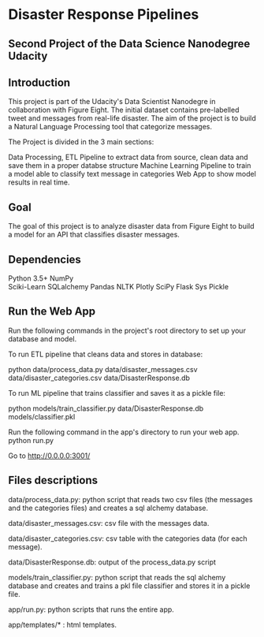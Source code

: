 # Disaster Response Pipelines


## Second Project of the Data Science Nanodegree Udacity

<a name="descripton"></a>
## Introduction 

This project is part of the Udacity's Data Scientist Nanodegre in collaboration with Figure Eight.
The initial dataset contains pre-labelled tweet and messages from real-life disaster. The aim of the project is to build a Natural Language Processing tool that categorize messages.

The Project is divided in the 3 main sections:

Data Processing, ETL Pipeline to extract data from source, clean data and save them in a proper databse structure
Machine Learning Pipeline to train a model able to classify text message in categories
Web App to show model results in real time.

<a name="descripton"></a>

## Goal 

The goal of this project is to analyze disaster data from Figure Eight to build a model for an API that classifies disaster messages.

<a name="descripton"></a>

## Dependencies 

Python 3.5+ 
NumPy  
Sciki-Learn
SQLalchemy
Pandas
NLTK
Plotly
SciPy
Flask
Sys
Pickle


<a name="descripton"></a>

## Run the Web App 

Run the following commands in the project's root directory to set up your database and model.

To run ETL pipeline that cleans data and stores in database:

python data/process_data.py data/disaster_messages.csv data/disaster_categories.csv data/DisasterResponse.db

To run ML pipeline that trains classifier and saves it as a pickle file:

python models/train_classifier.py data/DisasterResponse.db models/classifier.pkl

Run the following command in the app's directory to run your web app. python run.py

Go to http://0.0.0.0:3001/


<a name="descripton"></a>

## Files descriptions 


data/process_data.py: python script that reads two csv files (the messages and the categories files) and creates a sql alchemy database.

data/disaster_messages.csv: csv file with the messages data.

data/disaster_categories.csv: csv table with the categories data (for each message).

data/DisasterResponse.db: output of the process_data.py script

models/train_classifier.py: python script that reads the sql alchemy database and creates and trains a pkl file classifier and stores it in a pickle file.

app/run.py: python scripts that runs the entire app.

app/templates/* : html templates.
